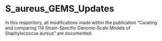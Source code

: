 # S_aureus_GEMS_Updates
In this resporitory, all modifications made within the publication "Curating and comparing 114 Strain-Specific Genome-Scale Models of Staphylococcus aureus" are documented. 
